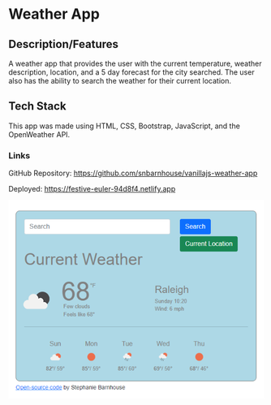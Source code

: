 # Weather App

## Description/Features

A weather app that provides the user with the current temperature, weather description, location, and a 5 day forecast for the city searched. The user also has the ability to search the weather for their current location.

## Tech Stack

This app was made using HTML, CSS, Bootstrap, JavaScript, and the OpenWeather API.

### Links

GitHub Repository: https://github.com/snbarnhouse/vanillajs-weather-app 

Deployed:  https://festive-euler-94d8f4.netlify.app

![Weather App](/src/Screenshot-weather.png?raw=true "Weather App")